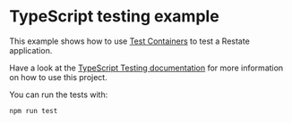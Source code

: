 # TypeScript testing example

This example shows how to use [Test Containers](https://testcontainers.com/) to test a Restate application.

Have a look at the [TypeScript Testing documentation](https://docs.restate.dev/develop/ts/testing) for more information on how to use this project.

You can run the tests with:

```typescript
npm run test
```